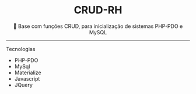 <h1 align="center">
    <h1 align="center">CRUD-RH</h1>
</h1>

<p align="center">🚀 Base com funções CRUD, para inicialização de sistemas PHP-PDO e MySQL</p>

<hr/>

<h7>Tecnologias</h7>
<ul>
    <li>PHP-PDO</li>
    <li>MySql</li>
    <li>Materialize</li>
    <li>Javascript</li>
    <li>JQuery</li>
</ul>

